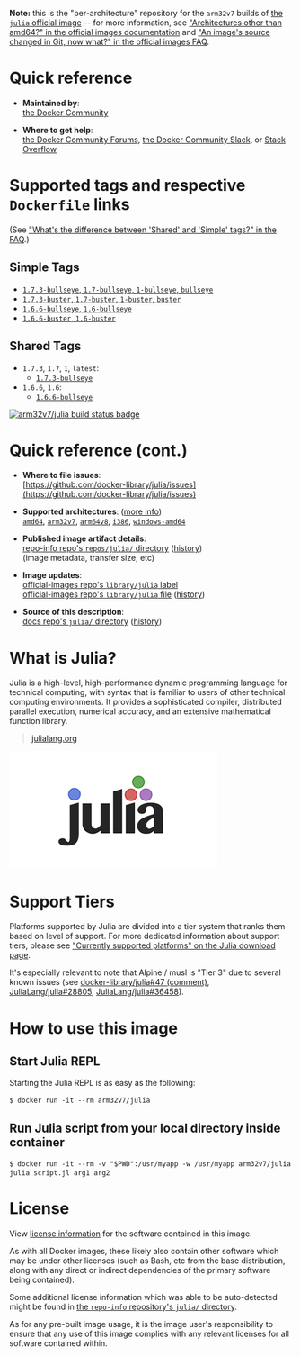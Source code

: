 <!--

********************************************************************************

WARNING:

    DO NOT EDIT "julia/README.md"

    IT IS AUTO-GENERATED

    (from the other files in "julia/" combined with a set of templates)

********************************************************************************

-->

**Note:** this is the "per-architecture" repository for the `arm32v7` builds of [the `julia` official image](https://hub.docker.com/_/julia) -- for more information, see ["Architectures other than amd64?" in the official images documentation](https://github.com/docker-library/official-images#architectures-other-than-amd64) and ["An image's source changed in Git, now what?" in the official images FAQ](https://github.com/docker-library/faq#an-images-source-changed-in-git-now-what).

# Quick reference

-	**Maintained by**:  
	[the Docker Community](https://github.com/docker-library/julia)

-	**Where to get help**:  
	[the Docker Community Forums](https://forums.docker.com/), [the Docker Community Slack](https://dockr.ly/slack), or [Stack Overflow](https://stackoverflow.com/search?tab=newest&q=docker)

# Supported tags and respective `Dockerfile` links

(See ["What's the difference between 'Shared' and 'Simple' tags?" in the FAQ](https://github.com/docker-library/faq#whats-the-difference-between-shared-and-simple-tags).)

## Simple Tags

-	[`1.7.3-bullseye`, `1.7-bullseye`, `1-bullseye`, `bullseye`](https://github.com/docker-library/julia/blob/49b9c7c10d6ccc0360c3f1cd15b3236e6658d411/1.7/bullseye/Dockerfile)
-	[`1.7.3-buster`, `1.7-buster`, `1-buster`, `buster`](https://github.com/docker-library/julia/blob/49b9c7c10d6ccc0360c3f1cd15b3236e6658d411/1.7/buster/Dockerfile)
-	[`1.6.6-bullseye`, `1.6-bullseye`](https://github.com/docker-library/julia/blob/9d32c41fdfcd4261e9fadc85a75040b01aa1f557/1.6/bullseye/Dockerfile)
-	[`1.6.6-buster`, `1.6-buster`](https://github.com/docker-library/julia/blob/9d32c41fdfcd4261e9fadc85a75040b01aa1f557/1.6/buster/Dockerfile)

## Shared Tags

-	`1.7.3`, `1.7`, `1`, `latest`:
	-	[`1.7.3-bullseye`](https://github.com/docker-library/julia/blob/49b9c7c10d6ccc0360c3f1cd15b3236e6658d411/1.7/bullseye/Dockerfile)
-	`1.6.6`, `1.6`:
	-	[`1.6.6-bullseye`](https://github.com/docker-library/julia/blob/9d32c41fdfcd4261e9fadc85a75040b01aa1f557/1.6/bullseye/Dockerfile)

[![arm32v7/julia build status badge](https://img.shields.io/jenkins/s/https/doi-janky.infosiftr.net/job/multiarch/job/arm32v7/job/julia.svg?label=arm32v7/julia%20%20build%20job)](https://doi-janky.infosiftr.net/job/multiarch/job/arm32v7/job/julia/)

# Quick reference (cont.)

-	**Where to file issues**:  
	[https://github.com/docker-library/julia/issues](https://github.com/docker-library/julia/issues)

-	**Supported architectures**: ([more info](https://github.com/docker-library/official-images#architectures-other-than-amd64))  
	[`amd64`](https://hub.docker.com/r/amd64/julia/), [`arm32v7`](https://hub.docker.com/r/arm32v7/julia/), [`arm64v8`](https://hub.docker.com/r/arm64v8/julia/), [`i386`](https://hub.docker.com/r/i386/julia/), [`windows-amd64`](https://hub.docker.com/r/winamd64/julia/)

-	**Published image artifact details**:  
	[repo-info repo's `repos/julia/` directory](https://github.com/docker-library/repo-info/blob/master/repos/julia) ([history](https://github.com/docker-library/repo-info/commits/master/repos/julia))  
	(image metadata, transfer size, etc)

-	**Image updates**:  
	[official-images repo's `library/julia` label](https://github.com/docker-library/official-images/issues?q=label%3Alibrary%2Fjulia)  
	[official-images repo's `library/julia` file](https://github.com/docker-library/official-images/blob/master/library/julia) ([history](https://github.com/docker-library/official-images/commits/master/library/julia))

-	**Source of this description**:  
	[docs repo's `julia/` directory](https://github.com/docker-library/docs/tree/master/julia) ([history](https://github.com/docker-library/docs/commits/master/julia))

# What is Julia?

Julia is a high-level, high-performance dynamic programming language for technical computing, with syntax that is familiar to users of other technical computing environments. It provides a sophisticated compiler, distributed parallel execution, numerical accuracy, and an extensive mathematical function library.

> [julialang.org](http://julialang.org/)

![logo](https://raw.githubusercontent.com/docker-library/docs/520519ad7db3ea9fd5d3590e836c839a0ffd6f19/julia/logo.png)

# Support Tiers

Platforms supported by Julia are divided into a tier system that ranks them based on level of support. For more dedicated information about support tiers, please see ["Currently supported platforms" on the Julia download page](https://julialang.org/downloads/#currently_supported_platforms).

It's especially relevant to note that Alpine / musl is "Tier 3" due to several known issues (see [docker-library/julia#47 (comment)](https://github.com/docker-library/julia/pull/47#issuecomment-652661869), [JuliaLang/julia#28805](https://github.com/JuliaLang/julia/issues/28805), [JuliaLang/julia#36458](https://github.com/JuliaLang/julia/issues/36458)).

# How to use this image

## Start Julia REPL

Starting the Julia REPL is as easy as the following:

```console
$ docker run -it --rm arm32v7/julia
```

## Run Julia script from your local directory inside container

```console
$ docker run -it --rm -v "$PWD":/usr/myapp -w /usr/myapp arm32v7/julia julia script.jl arg1 arg2
```

# License

View [license information](http://julialang.org/) for the software contained in this image.

As with all Docker images, these likely also contain other software which may be under other licenses (such as Bash, etc from the base distribution, along with any direct or indirect dependencies of the primary software being contained).

Some additional license information which was able to be auto-detected might be found in [the `repo-info` repository's `julia/` directory](https://github.com/docker-library/repo-info/tree/master/repos/julia).

As for any pre-built image usage, it is the image user's responsibility to ensure that any use of this image complies with any relevant licenses for all software contained within.
